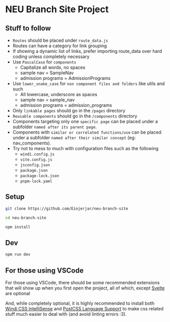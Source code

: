 # NEU Branch Site Project

## Stuff to follow
- `Routes` should be placed under `route_data.js`
- Routes can have a category for link grouping
- If showing a dynamic list of links, prefer importing route_data over hard coding unless completely necessary
- Use `PascalCase` for `components`
  - Capitalize all words, no spaces
  - sample nav = SampleNav
  - admission programs = AdmissionPrograms
- Use `lower_snake_case` for `non component files and folders` like utils and such
  - All lowercase, underscore as spaces
  - sample nav = sample_nav
  - admission programs = admission_programs
- Only `linkable pages` should go in the `/pages` directory
- `Reusable components` should go in the `/components` directory
- Components targeting only one `specific page` can be placed under a subfolder `named after its parent page`.
- Components with `similar or correlated functions/use` can be placed under a subfolder `named after their similar concept` (eg: nav_components).
- Try not to mess to much with configuration files such as the following
  - `windi.config.js`
  - `vite.config.js`
  - `jsconfig.json`
  - `package.json`
  - `package-lock.json`
  - `pnpm-lock.yaml`

## Setup
```sh
git clone https://github.com/Einjerjar/neu-branch-site

cd neu-branch-site

npm install
```

## Dev
```sh
npm run dev
```

## For those using VSCode
For those using VSCode, there should be some recommended extensions that will show up when you first open the project, all of which, except
[Svelte](https://marketplace.visualstudio.com/items?itemName=svelte.svelte-vscode) are optional

And, while completely optional, it is highly recommended to install both [Windi CSS IntelliSense](https://marketplace.visualstudio.com/items?itemName=voorjaar.windicss-intellisense)
and [PostCSS Language Support](https://marketplace.visualstudio.com/items?itemName=csstools.postcss) to make css related stuff much easier to deal with (and avoid linting errors :3).